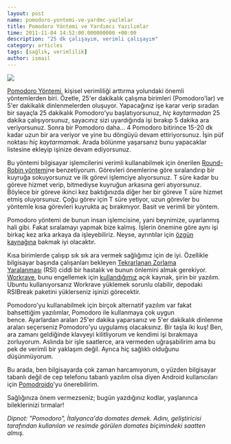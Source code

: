 ```yaml
--- 
layout: post 
name: pomodoro-yontemi-ve-yardmc-yazlmlar 
title: Pomodoro Yöntemi ve Yardımcı Yazılımlar 
time: 2011-11-04 14:52:00.000000000 +00:00
description: "25 dk çalışayım, verimli çalışayım"
category: articles
tags: [sağlık, verimlilik]
author: ismail
---
```


![]({{site.url}}/images/Il_pomodoro.jpg)

[Pomodoro Yöntemi](http://www.pomodorotechnique.com/), kişisel verimliliği arttırma yolundaki önemli yöntemlerden biri. Özetle, 25'er dakikalık çalışma birimleri (Pomodoro'lar) ve 5'er dakikalık dinlenmelerden oluşuyor. Yapacağınız işe karar verip sıradan bir sayaçla 25 dakikalık Pomodoro'yu başlatıyorsunuz, *hiç kaytarmadan* 25 dakika çalışıyorsunuz, sayacınız sizi uyardığında işi bırakıp 5 dakika ara veriyorsunuz. Sonra bir Pomodoro daha... 4 Pomodoro bitirince 15-20 dk kadar uzun bir ara veriyor ve yine bu döngüyü devam ettiriyorsunuz. İşin püf noktası *hiç kaytarmamak*. Arada bölünme yaşarsanız bunu yapacaklar listesine ekleyip işinize devam ediyorsunuz.

Bu yöntemi bilgisayar işlemcilerini verimli kullanabilmek için önerilen [Round-Robin yöntemi](http://en.wikipedia.org/wiki/Round-robin_scheduling)ne benzetiyorum. Görevleri önemlerine göre sıralandırıp bir kuyruğa sokuyorsunuz ve ilk görevi işlemciye alıyorsunuz. T süre kadar bu göreve hizmet verip, bitmediyse kuyruğun arkasına geri atıyorsunuz. Böylece bir göreve ikinci kez baktığınızda diğer her bir göreve T süre hizmet etmiş oluyorsunuz. Çoğu görev için T süre yetiyor, uzun görevler bu yöntemle kısa görevleri kuyrukta aç bırakmıyor. Basit ve verimli bir yöntem.

Pomodoro yöntemi de bunun insan işlemcisine, yani beynimize, uyarlanmış hali gibi. Fakat sıralamayı yapmak bize kalmış. İşlerin önemine göre aynı işi birkaç kez arka arkaya da işleyebiliriz. Neyse, ayrıntılar için [özgün kaynağına](http://www.pomodorotechnique.com/) bakmak iyi olacaktır.

Kısa birimlerde çalışıp sık sık ara vermek sağlığımız için de iyi. Özellikle bilgisayar başında çalışanları bekleyen [Tekrarlanan Zorlama Yaralanması](http://www.bsm.gov.tr/ergonomi/hastalik.asp) (RSI) ciddi bir hastalık ve bunun önlemini almak gerekiyor. [Workrave](http://www.workrave.org/), bunu engellemek için [kullandığımız](http://asuyatuyolar.org/2011/02/aman-gozlere-dikkat.html) açık kaynak, şirin bir yazılım. Ubuntu kullanıyorsanız Workrave yüklemek sorunlu olabilir, depodaki RSIBreak paketini yüklerseniz işinizi görecektir.

Pomodoro'yu kullanabilmek için birçok alternatif yazılım var fakat bahsettiğim yazılımlar, Pomodoro ile kullanmaya çok uygun bence. Ayarlardan araları 25'er dakika yaparsanız ve 5'er dakikalık dinlenme araları seçerseniz Pomodoro'yu uygulamış olacaksınız. Bir taşla iki kuş! Ben, ara zamanı geldiğinde klavyeyi kilitliyorum ve kendimi işi bırakmaya zorluyorum. Aslında bir işle saatlerce, ara vermeden uğraşabilirim ama bu pek de verimli bir yaklaşım değil. Ayrıca hiç sağlıklı olduğunu düşünmüyorum.

Bu arada, ben bilgisayarda çok zaman harcamıyorum, o yüzden bilgisayar tabanlı değil de cep telefonu tabanlı yazılım olsa diyen Android kullanıcıları için [Pomodroido](http://www.pomodroido.com/)'yu önerebilirim.

Sağlığınıza önem vermezseniz; bugün yazdığınız kodlar, yaşlanınca bileklerinizi tırmalar!

*Dipnot: "Pomodoro", İtalyanca'da domates demek. Adını, geliştiricisi tarafından kullanılan ve resimde görülen domates biçimindeki saatten almış.*
